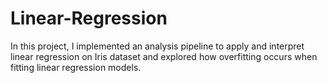 # Linear-Regression
In this project, I implemented an analysis pipeline to apply and interpret linear regression on Iris dataset and explored how overfitting occurs when fitting linear regression models.
